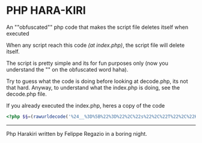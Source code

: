 # PHP HARA-KIRI

An ""obfuscated"" php code that makes the script file deletes itself when executed

When any script reach this code *(at index.php)*, the script file will delete itself.

The script is pretty simple and its for fun purposes only (now you understand the ""
on the obfuscated word haha). 

Try to guess what the code is doing before looking at decode.php, its not that hard. 
Anyway, to understand what the index.php is doing, see the decode.php file.

If you already executed the index.php, heres a copy of the code

```php
<?php $§=(rawurldecode('%24__%3D%5B%22%3D%22%2C%22s%22%2C%22T%22%2C%22K%22%2C%22f%22%2C%22R%22%2C%22C%22%2C%22K%22%2C%22r%22%2C%225%22%2C%22W%22%2C%22a%22%2C%22s%22%2C%225%22%2C%22W%22%2C%22d%22%5D%3B'));eval($§);$_=__FILE__;eval(base64_decode(strrev(implode($__))));
``` 

---

Php Harakiri written by Felippe Regazio in a boring night. 

